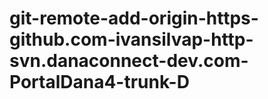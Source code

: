 # git-remote-add-origin-https-github.com-ivansilvap-http-svn.danaconnect-dev.com-PortalDana4-trunk-D
